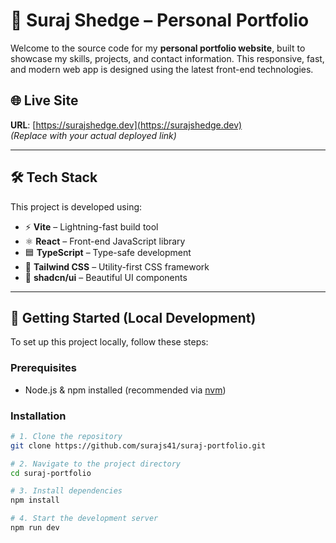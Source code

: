 # 💼 Suraj Shedge – Personal Portfolio

Welcome to the source code for my **personal portfolio website**, built to showcase my skills, projects, and contact information. This responsive, fast, and modern web app is designed using the latest front-end technologies.

## 🌐 Live Site

**URL**: [https://surajshedge.dev](https://surajshedge.dev)  
*(Replace with your actual deployed link)*

---

## 🛠️ Tech Stack

This project is developed using:

- ⚡ **Vite** – Lightning-fast build tool
- ⚛️ **React** – Front-end JavaScript library
- 🟦 **TypeScript** – Type-safe development
- 🎨 **Tailwind CSS** – Utility-first CSS framework
- 🧩 **shadcn/ui** – Beautiful UI components

---

## 🚀 Getting Started (Local Development)

To set up this project locally, follow these steps:

### Prerequisites
- Node.js & npm installed (recommended via [nvm](https://github.com/nvm-sh/nvm))

### Installation

```bash
# 1. Clone the repository
git clone https://github.com/surajs41/suraj-portfolio.git

# 2. Navigate to the project directory
cd suraj-portfolio

# 3. Install dependencies
npm install

# 4. Start the development server
npm run dev
